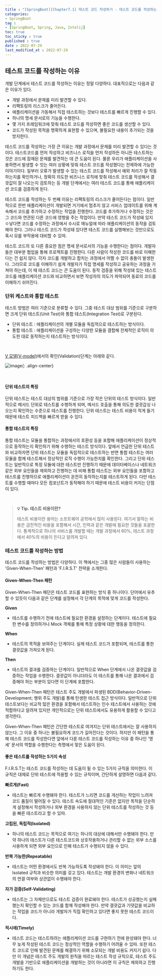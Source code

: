 ```yaml
---
title : "[SpringBoot][Chapter7.1] 테스트 코드 작성하기 - 테스트 코드를 작성하는 이유"
categories:
- SpringBoot
tag :
- [SpringBoot, Spring, Java, Intelij]
toc: true
toc_sticky : true
published : true
date : 2022-07-29
last_modified_at : 2022-07-29
---
```






## 테스트 코드를 작성하는 이유

개발 단계에서 테스트 코드를 작성하는 이유는 정말 다양하다. 대표적으로는 다음과 같은 이유가 있다.

- 개발 과정에서 문제를 미리 발견할 수 있다.
- 리팩토링의 리스크가 줄어든다.
- 애플리케이션을 가동해서 직접 테스트하는 것보다 테스트를 빠르게 진행할 수 있다.
- 하나의 명세 문서로의 기능을 수행한다.
- 몇 가지 프레임워크에 맞춰 테스트 코드를 작성하면 좋은 코드를 생산할 수 있다.
- 코드가 작성된 목적을 명확하게 표현할 수 있으며, 불필요한 내용이 추가되는 것을 방지한다.



테스트 코드를 작성하는 가장 큰 이유는 개발 과정에서 문제를 미리 발견할 수 있다는 것이다. 테스트코드를 먼저 작성하고 비즈니스 로직을 먼저 작성하든 아니든 테스트하는 것은 코드에 잠재된 문제를 발견하는 데 큰 도움이 된다. 물론 우리가 애플리케이션을 사용하면서 발생할 수 잇는 여러 상황에 맞춰 테스트 코드를 작성했다는 전제하에 가능한 이야기이다. 일부러 오류가 발생할 수 있는 테스트 코드를 작성해서 예외 처리가 잘 작동하는지를 확인하거나, 정확히 의도한 비즈니스 로직에 맞춰 테스트 코드를 작성해서 결괏값이 잘 나오는지 검토하는 등 개발 단계에서는 여러 테스트 코드를 통해 애플리케이션 코드를 검증하게 된다.

테스트 코드를 작성하는 두 번째 이유는 리팩토링의 리스크가 줄어든다는 점이다. 일반적으로 한번 애플리케이션이 개발되면 거기에서 멈추지 않고 서비스 업데이트를 위해 계속해서 코드를 추가하고 수정하는 작업을 진행한다. 코드를 추가하거나 수정하는 것은 그 코드와 연관된 다른 코드에 영향을 주는 작업이다. 만약 테스트 코드가 작성돼 있지 ㅇ낳다면 코드를 수정하는 과정에서 수시로 매뉴얼에 따라 애플리케이션의 동작을 검토해야 한다. 그러나 테스트 코드가 작성돼 있다면 테스트 코드를 실행해보는 것만으로도 혹시 모를 부작용에 대비할 수 있따.

테스트 코드의 또 다른 중요한 점은 명세 문서로서의 기능을 수행한다는 점이다. 개발자들은 대부분 협업을 통해 프로젝트를 진행한다. 다른 사람이 작성한 코드를 바로 이해한다는 건 쉽지 않다. 각자 코드를 개발하고 합치는 과정에서 어쩔 수 없이 충돌이 발생한다. 그러므로 코드를 이해하기 쉽게 개발자가 직접 명세를 작성하고 공유하는 과정을 거쳐야 하는데, 이 때 테스트 코드는 큰 도움이 된다. 동작 검증을 위해 작성돼 있는 테스트 코드를 애플리케이션 코드와 비교하면서 보면 작성자의 의도가 파악되어 동료의 코드를 이해하기 쉬어진다.



### 단위 케스트와 통합 테스트

테스트 방법은 여러 기준으로 분류할 수 있다. 그중 테스트 대상 범위를 기준으로 구분하면 크게 단위 테스트(Unit Test)와 통합 테스트(Integration Test)로 구분된다.

- 단위 테스트 : 애플리케이션의 개별 모듈을 독립적으로 테스트하는 방식이다.
- 통합 테스트 : 애플리케이션을 구성하는 다양한 모듈을 결합해 전체적인 로직이 의도한 대로 동작하는지 테스트하는 방식이다.

<br>

<a href="https://ko.wikipedia.org/wiki/V_%EB%AA%A8%EB%8D%B8" target="_blank">V  모델(V-model)</a>에서의 확인(Validation)단계는 아래와 같다.

![image](https://user-images.githubusercontent.com/13410737/181773861-001da779-f1dc-479e-975b-bf0c27ee19d2.png){: .align-center}

<br>



#### 단위 테스트의 특징

단위 테스트는 테스트 대상의 범위를 기준으로 가장 작은 단위의 테스트 방식이다. 일반적으로 메서드 단위로 테스트를 수행하게 되며, 메서드 호출을 통해 의도한 결괏갑싱 나오는지 확인하는 수준으로 테스트를 진행한다. 단위 테스트는 테스트 비용이 적게 들기 때문에 테스트 피드백을 빠르게 받을 수 있다.



#### 통합 테스트의 특징

통합 테스트는 모듈을 통합하는 과정에서의 호환성 등을 포함해 애플리케이션이 정상적으로 동작하는지 확인하기 위해 수행하는 테스트 방식이다. 앞에서 언급한 단위 테스트와 비교하자면 단위 테스트는 모듈을 독립적으로 테스트하는 반면 통합 테스트는 여러 모듈을 함께 테스트해서 정상적인 로직 수행이 가능한지를 확인한다. 그리고 단위 테스트는 일반적으로 특정 모듈에 대한 테스트만 진행하기 때문에 데이터베이스나 네트워크 같은 외부 요인들을 제외하고 진행하는 데 비해 통합 테스트는 외부 요인들을 포함하고 테스트를 진행하므로 애플리케이션이 온전히 동작하는지를 테스트하게 된다. 다만 테스트를 수행할 때마다 모든 컴포넌트가 동작해야 하기 때문에 테스트 비용이 커지는 단점이 있다.

<br>

> **💡 Tip. 테스트 비용이란?**
>
> 테스트 비용이란 용어는 소프트웨어 공학에서 많이 사용된다. 여기서 말하는 비용은 금전적인 비용을 포함해서 시간, 인력과 같은 개발에 필요한 것들을 포괄한다. 통계적으로 하나의 서비스를 개발할 때는 개발 과정에서 60%, 테스트 과정에서 40%의 비용이 든다고 알려져 있다.



### 테스트 코드를 작성하는 방법

테스트 코드를 작성하는 방법은 다양하다. 이 책에서는 그중 많은 사람들이 사용하는 'Given-When-Then' 패턴과 'F.I.R.S.T' 전략을 소개한다.



#### Given-When-Then 패턴

Given-When-Then 패던은 테스트 코드를 표현하는 방식 중 하나이다. 단어에서 유추할 수 있듯이 다음과 같은 단계를 설정해서 각 단계의 목적에 맞게 코드를 작성한다.



**Given**

- 테스트를 수행하기 전에 테스트에 필요한 환경을 설정하는 단계이다. 테스트에 필요한 변수를 정의하거나 Mock 객체를 통해 특정 상황에 대한 행동을 정의한다.

**When**

- 테스트의 목적을 보여주는 단계이다. 실제 테스트 코드가 포함되며, 테스트를 통한 결괏값을 가져오게 된다.

**Then**

- 테스트의 결과를 검증하는 단계이다. 일반적으로 When 단계에서 나온 결괏값을 검증하는 작업을 수행한다. 결괏값이 아니더라도 이 테스트를 통해 나온 결과에서 검증해야 하는 부분이 있다면 이 단계에 포함한다.



Given-When-Then 패턴은 테스트 주도 개발에서 파생된 BDD(Behavior-Driven-Development; 행위 주도 개발)를 통해 탄생한 테스트 접근 방식이다. 일반적으로 단위 테스트보다는 비교적 많은 환경을 포함해서 테스트하는 인수 테스트에서 사용하는 것에 적합하다고 알려져 있지만 개인적으로는 단위 테스트에서도 유용하게 활용할 수 있다고 생각한다.

Given-When-Then 패턴은 간단한 테스트로 여겨지는 단위 테스트에서는 잘 사용하지 않는다. 그 이유 중 하나는 불필요하게 코드가 길어진다는 것이다. 하지만 이 패턴을 통해 테스트 코드를 작성한다면 앞에서 다룬 테스트 코드를 작성하는 이유 중 하나인 '명세' 문서의 역할을 수행한다는 측명에서 맣은 도움이 된다.



#### 좋은 테스트를 작성하는 5가지 속성

F.I.R.S.T는 테스트 코드를 작성하는 데 도움이 될 수 있는 5가지 규칙을 의미한다. 이 규칙은 대체로 단위 테스트에 적용할 수 있는 규칙이며, 간단하게 설명하면 다음과 같다.



**빠르게(Fast)**

- 테스트는 빠르게 수행돼야 한다. 테스트가 느리면 코드를 개선하는 작업이 느려져 코드 품질이 떨어질 수 있다. 테스트 속도에 절대적인 기준은 없지만 목적을 단순하게 설정해서 작성하거나 외부 환경을 사용하지 않는 단위 테스트를 작성하는 것 등을 빠른 테스트라고 할 수 있따.

**고립된, 독립적(Isolated)**

- 하나의 테스트 코드는 목적으로 여기는 하나의 대상에 대해서만 수행돼야 한다. 만약 하나의 테스트가 다른 테스트코드와 상호작용하거나 관리할 수 없는 외부 소스를 사용하게 되면 외부 요인으로 인해 테스트가 수행되지 않을 수 있다.

**반복 가능한(Repeatable)**

- 테스트는 어떤 환경에서도 반복 가능하도록 작성돼야 한다. 이 의미는 앞의 Isolated 규칙과 비슷한 의미를 갖고 있다. 테스트는 개발 환경의 변화나 네트워크의 연결 여부와 상관없이 수행돼야 한다.

**자가 검증(Self-Validating)**

- 테스트는 그 자체만으로도 테스트 검증이 완료돼야 한다. 테스트가 성공했는지 실패했는지 확인할 수 있는 코드를 함께 작성해야 한다. 만약 결괏값과 기댓값을 비교하는 작업을 코드가 아니라 개발자가 직접 확인하고 있다면 좋지 못한 테스트 코드이다.

**적시에(Timely)**

- 테스트 코드는 테스트하려는 애플리케이션 코드를 구현하기 전에 완성돼야 한다. 너무 늦게 작성된 테스트 코드는 정상적인 역할을 수행하기 어려울 수 있따. 또한 테스트 코드로 인해 발견된 문제를 해결하기 위해 소모되는 개발 비용도 커지기 쉽다. 다만 이 개념은 테스트 주도 개발의 원칙을 따르는 테스트 작성 규칙으로, 테스트 주도 개발을 기반으로 애플리케이션을 개발하는 것이 아니라면 이 규칙은 제외하고 진행하기도 한다.